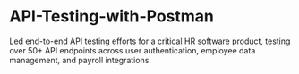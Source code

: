 # API-Testing-with-Postman
Led end-to-end API testing efforts for a critical HR software product, testing over 50+ API endpoints across user authentication, employee data management, and payroll integrations.
